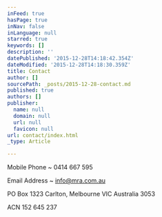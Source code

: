```yaml
---
inFeed: true
hasPage: true
inNav: false
inLanguage: null
starred: true
keywords: []
description: ''
datePublished: '2015-12-28T14:18:42.354Z'
dateModified: '2015-12-28T14:18:30.359Z'
title: Contact
author: []
sourcePath: _posts/2015-12-28-contact.md
published: true
authors: []
publisher:
  name: null
  domain: null
  url: null
  favicon: null
url: contact/index.html
_type: Article

---
```

Mobile Phone ~ 0414 667 595

Email Address ~ info@mra.com.au

PO Box 1323 Carlton, Melbourne VIC Australia 3053

ACN 152 645 237